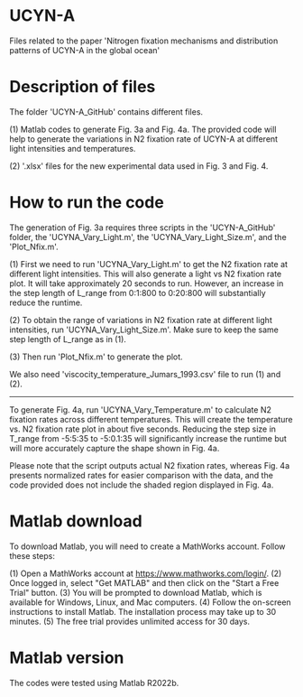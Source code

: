 # UCYN-A
Files related to the paper 'Nitrogen fixation mechanisms and distribution patterns of UCYN-A in the global ocean'


# Description of files
The folder 'UCYN-A_GitHub' contains different files.

(1) Matlab codes to generate Fig. 3a and Fig. 4a. The provided code will help to generate the variations in N2 fixation rate of UCYN-A at different light intensities and temperatures.

(2) '.xlsx' files for the new experimental data used in Fig. 3 and Fig. 4.


# How to run the code
The generation of Fig. 3a requires three scripts in the 'UCYN-A_GitHub' folder, the 'UCYNA_Vary_Light.m', the 'UCYNA_Vary_Light_Size.m', and the 'Plot_Nfix.m'. 

(1) First we need to run 'UCYNA_Vary_Light.m' to get the N2 fixation rate at different light intensities. This will also generate a light vs N2 fixation rate plot. It will take approximately 20 seconds to run. However, an increase in the step length of L_range from 0:1:800 to 0:20:800 will substantially reduce the runtime.

(2) To obtain the range of variations in N2 fixation rate at different light intensities, run 'UCYNA_Vary_Light_Size.m'. Make sure to keep the same step length of L_range as in (1).

(3) Then run 'Plot_Nfix.m' to generate the plot. 

We also need 'viscocity_temperature_Jumars_1993.csv' file to run (1) and (2).

-------------------------------------------------------

To generate Fig. 4a, run 'UCYNA_Vary_Temperature.m' to calculate N2 fixation rates across different temperatures. This will create the temperature vs. N2​ fixation rate plot in about five seconds. Reducing the step size in T_range from -5:5:35 to -5:0.1:35 will significantly increase the runtime but will more accurately capture the shape shown in Fig. 4a.

Please note that the script outputs actual N2​ fixation rates, whereas Fig. 4a presents normalized rates for easier comparison with the data, and the code provided does not include the shaded region displayed in Fig. 4a.

# Matlab download
To download Matlab, you will need to create a MathWorks account. Follow these steps:

(1) Open a MathWorks account at https://www.mathworks.com/login/.
(2) Once logged in, select "Get MATLAB" and then click on the "Start a Free Trial" button.
(3) You will be prompted to download Matlab, which is available for Windows, Linux, and Mac computers.
(4) Follow the on-screen instructions to install Matlab. The installation process may take up to 30 minutes.
(5) The free trial provides unlimited access for 30 days.


# Matlab version
The codes were tested using Matlab R2022b.
